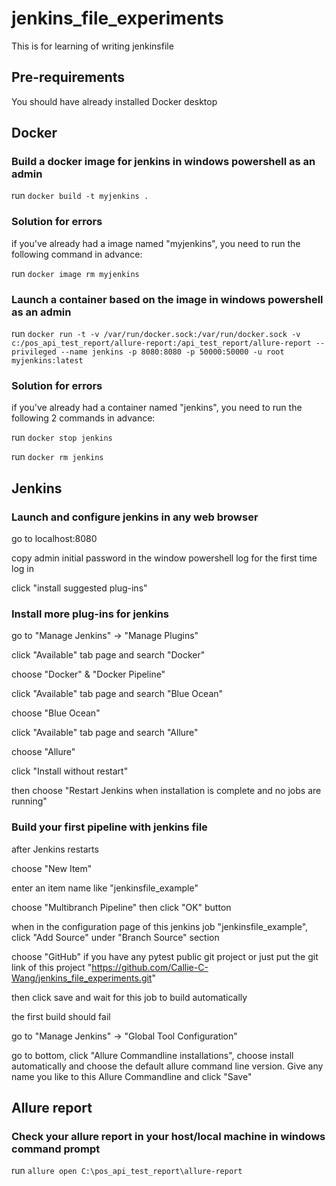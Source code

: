 # jenkins_file_experiments

This is for learning of writing jenkinsfile

## Pre-requirements

You should have already installed Docker desktop

## Docker

### Build a docker image for jenkins in windows powershell as an admin

run `docker build -t myjenkins .`

### Solution for errors

if you've already had a image named "myjenkins", you need to run the following command in advance:

run `docker image rm myjenkins`

### Launch a container based on the image in windows powershell as an admin

run `docker run -t -v /var/run/docker.sock:/var/run/docker.sock -v c:/pos_api_test_report/allure-report:/api_test_report/allure-report --privileged --name jenkins -p 8080:8080 -p 50000:50000 -u root myjenkins:latest`

### Solution for errors

if you've already had a container named "jenkins", you need to run the following 2 commands in advance:

run `docker stop jenkins`

run `docker rm jenkins`

## Jenkins

### Launch and configure jenkins in any web browser

go to localhost:8080

copy admin initial password in the window powershell log for the first time log in

click "install suggested plug-ins"

### Install more plug-ins for jenkins

go to "Manage Jenkins" -> "Manage Plugins"

click "Available" tab page and search "Docker"

choose "Docker" & "Docker Pipeline"

click "Available" tab page and search "Blue Ocean"

choose "Blue Ocean"

click "Available" tab page and search "Allure"

choose "Allure"

click "Install without restart"

then choose "Restart Jenkins when installation is complete and no jobs are running"

### Build your first pipeline with jenkins file

after Jenkins restarts

choose "New Item"

enter an item name like "jenkinsfile_example"

choose "Multibranch Pipeline" then click "OK" button

when in the configuration page of this jenkins job "jenkinsfile_example", click "Add Source" under "Branch Source" section

choose "GitHub" if you have any pytest public git project or just put the git link of this project "https://github.com/Callie-C-Wang/jenkins_file_experiments.git"

then click save and wait for this job to build automatically

the first build should fail

go to "Manage Jenkins" -> "Global Tool Configuration"

go to bottom, click "Allure Commandline installations", choose install automatically and choose the default allure command line version. Give any name you like to this Allure Commandline and click "Save"

## Allure report

### Check your allure report in your host/local machine in windows command prompt

run `allure open C:\pos_api_test_report\allure-report`
